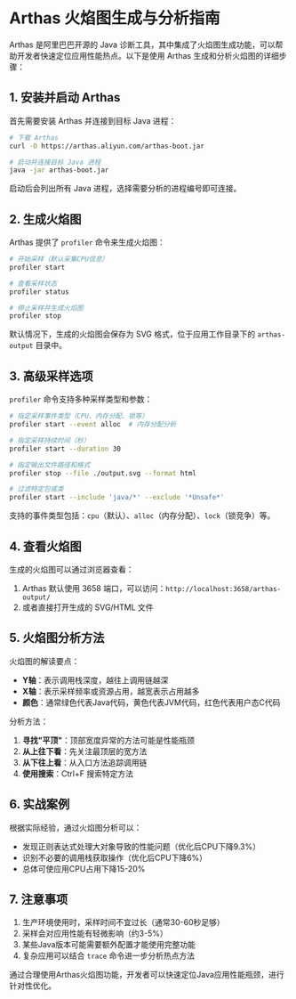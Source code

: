 # Arthas 火焰图生成与分析指南

Arthas 是阿里巴巴开源的 Java 诊断工具，其中集成了火焰图生成功能，可以帮助开发者快速定位应用性能热点。以下是使用 Arthas 生成和分析火焰图的详细步骤：

## 1. 安装并启动 Arthas

首先需要安装 Arthas 并连接到目标 Java 进程：

```bash
# 下载 Arthas
curl -O https://arthas.aliyun.com/arthas-boot.jar

# 启动并连接目标 Java 进程
java -jar arthas-boot.jar
```

启动后会列出所有 Java 进程，选择需要分析的进程编号即可连接。

## 2. 生成火焰图

Arthas 提供了 `profiler` 命令来生成火焰图：

```bash
# 开始采样（默认采集CPU信息）
profiler start

# 查看采样状态
profiler status

# 停止采样并生成火焰图
profiler stop
```

默认情况下，生成的火焰图会保存为 SVG 格式，位于应用工作目录下的 `arthas-output` 目录中。

## 3. 高级采样选项

`profiler` 命令支持多种采样类型和参数：

```bash
# 指定采样事件类型（CPU、内存分配、锁等）
profiler start --event alloc  # 内存分配分析

# 指定采样持续时间（秒）
profiler start --duration 30

# 指定输出文件路径和格式
profiler stop --file ./output.svg --format html

# 过滤特定包或类
profiler start --include 'java/*' --exclude '*Unsafe*'
```

支持的事件类型包括：`cpu`（默认）、`alloc`（内存分配）、`lock`（锁竞争）等。

## 4. 查看火焰图

生成的火焰图可以通过浏览器查看：

1. Arthas 默认使用 3658 端口，可以访问：`http://localhost:3658/arthas-output/`
2. 或者直接打开生成的 SVG/HTML 文件

## 5. 火焰图分析方法

火焰图的解读要点：

- **Y轴**：表示调用栈深度，越往上调用链越深
- **X轴**：表示采样频率或资源占用，越宽表示占用越多
- **颜色**：通常绿色代表Java代码，黄色代表JVM代码，红色代表用户态C代码

分析方法：

1. **寻找"平顶"**：顶部宽度异常的方法可能是性能瓶颈
2. **从上往下看**：先关注最顶层的宽方法
3. **从下往上看**：从入口方法追踪调用链
4. **使用搜索**：Ctrl+F 搜索特定方法

## 6. 实战案例

根据实际经验，通过火焰图分析可以：

- 发现正则表达式处理大对象导致的性能问题（优化后CPU下降9.3%）
- 识别不必要的调用栈获取操作（优化后CPU下降6%）
- 总体可使应用CPU占用下降15-20%

## 7. 注意事项

1. 生产环境使用时，采样时间不宜过长（通常30-60秒足够）
2. 采样会对应用性能有轻微影响（约3-5%）
3. 某些Java版本可能需要额外配置才能使用完整功能
4. 复杂应用可以结合 `trace` 命令进一步分析热点方法

通过合理使用Arthas火焰图功能，开发者可以快速定位Java应用性能瓶颈，进行针对性优化。
